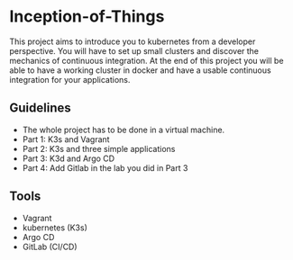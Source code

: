 # Inception-of-Things

This project aims to introduce you to kubernetes from a developer perspective. You will have to set up small clusters and discover the mechanics of continuous integration. At the end of this project you will be able to have a working cluster in docker and have a usable continuous integration for your applications.


## Guidelines

- The whole project has to be done in a virtual machine.
- Part 1: K3s and Vagrant
- Part 2: K3s and three simple applications
- Part 3: K3d and Argo CD
- Part 4: Add Gitlab in the lab you did in Part 3

## Tools
- Vagrant
- kubernetes (K3s)
- Argo CD
- GitLab (CI/CD)
